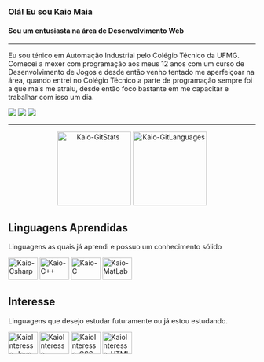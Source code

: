 ### Olá! Eu sou Kaio Maia
#### Sou um entusiasta na área de Desenvolvimento Web
____
Eu sou ténico em Automação Industrial pelo Colégio Técnico da UFMG.<br>
Comecei a mexer com programação aos meus 12 anos com um curso de Desenvolvimento de Jogos e desde então venho tentado me aperfeiçoar na área, quando entrei no Colégio Técnico a parte de programação sempre foi a que mais me atraiu, desde então foco bastante em me capacitar e trabalhar com isso um dia.
<!-- Imagem das Redes Sociais e Contato -->
<div style="display: inline_block">
  <a href="https://www.instagram.com/kaiomr_/" target="_blank"><img src="https://img.shields.io/badge/-Instagram-%23E4405F?style=for-the-badge&logo=instagram&logoColor=white" target="_blank"></a>
  <a href = "mailto:kaiomr.contato@gmail.com"><img src="https://img.shields.io/badge/-Gmail-%23333?style=for-the-badge&logo=gmail&logoColor=white" target="_blank"></a>
  <a href="https://www.linkedin.com/in/kaio-maia-01ab25191/" target="_blank"><img src="https://img.shields.io/badge/-LinkedIn-%230077B5?style=for-the-badge&logo=linkedin&logoColor=white" target="_blank"></a> 
</div>

---

<!-- Cards de Status e linguagens -->
<div align="center">
  <img alt="Kaio-GitStats" height="150rem" src="https://github-readme-stats.vercel.app/api?username=KaioMR&show_icons=true&theme=aura&include_all_commits=true&count_private=true">
  <img alt="Kaio-GitLanguages" height="150rem" src="https://github-readme-stats.vercel.app/api/top-langs/?username=KaioMR&layout=compact&langs_count=7&theme=aura">
</div>

<!-- Imagem das Linguagens -->
  ## Linguagens Aprendidas
  Linguagens as quais já aprendi e possuo um conhecimento sólido<br>
<div style="display: inline_block">
  <img alt="Kaio-Csharp" height="45" width="60" src="https://cdn.jsdelivr.net/gh/devicons/devicon/icons/csharp/csharp-plain.svg">
  <img alt="Kaio-C++" height="45" width="60" src="https://cdn.jsdelivr.net/gh/devicons/devicon/icons/cplusplus/cplusplus-plain.svg">
  <img alt="Kaio-C" height="45" width="60" src="https://cdn.jsdelivr.net/gh/devicons/devicon/icons/c/c-plain.svg">
  <img alt="Kaio-MatLab" height="45" width="60" src="https://cdn.jsdelivr.net/gh/devicons/devicon/icons/matlab/matlab-original.svg">
</div>

  ## Interesse
  Linguagens que desejo estudar futuramente ou já estou estudando. <br>
<div style="display: inline_block">
  <img alt="KaioInteresse-Java" height="45" width="60" src="https://cdn.jsdelivr.net/gh/devicons/devicon/icons/java/java-plain.svg">
  <img alt="KaioInteresse-JavaScript" height="45" width="60" src="https://cdn.jsdelivr.net/gh/devicons/devicon/icons/javascript/javascript-plain.svg">
  <img alt="KaioInteresse-CSS" height="45" width="60" src="https://cdn.jsdelivr.net/gh/devicons/devicon/icons/css3/css3-plain.svg">
  <img alt="KaioInteresse-HTML" height="45" width="60" src="https://cdn.jsdelivr.net/gh/devicons/devicon/icons/html5/html5-plain.svg">
</div>

